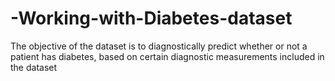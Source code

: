 # -Working-with-Diabetes-dataset
The objective of the dataset is to diagnostically predict whether or not a patient has diabetes, based on certain diagnostic measurements included in the dataset
